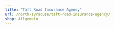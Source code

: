 ```yaml
---
title: "Taft Road Insurance Agency"
url: /north-syracuse/taft-road-insurance-agency/
shop: Allgemein
---
```

